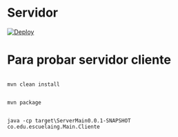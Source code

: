 # Servidor

[![Deploy](https://www.herokucdn.com/deploy/button.svg)](https://calculatorserver1.herokuapp.com/lee?operation=tan&number=3.14)

# Para probar servidor cliente

```

mvn clean install

```
```

mvn package

```
```

java -cp target\ServerMain0.0.1-SNAPSHOT co.edu.escuelaing.Main.Cliente

```



